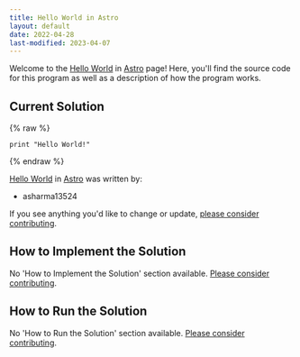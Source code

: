 ```yaml
---
title: Hello World in Astro
layout: default
date: 2022-04-28
last-modified: 2023-04-07
---
```


Welcome to the [Hello World](https://sampleprograms.io/projects/hello-world) in [Astro](https://sampleprograms.io/languages/astro) page! Here, you'll find the source code for this program as well as a description of how the program works.

## Current Solution

{% raw %}

```astro
print "Hello World!"
```

{% endraw %}

[Hello World](https://sampleprograms.io/projects/hello-world) in [Astro](https://sampleprograms.io/languages/astro) was written by:

- asharma13524

If you see anything you'd like to change or update, [please consider contributing](https://github.com/TheRenegadeCoder/sample-programs).

## How to Implement the Solution

No 'How to Implement the Solution' section available. [Please consider contributing](https://github.com/TheRenegadeCoder/sample-programs-website).

## How to Run the Solution

No 'How to Run the Solution' section available. [Please consider contributing](https://github.com/TheRenegadeCoder/sample-programs-website).